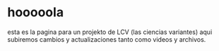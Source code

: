 # hooooola

esta es la pagina para un projekto de LCV (las ciencias variantes)
aqui subiremos cambios y actualizaciones tanto como videos y archivos.
